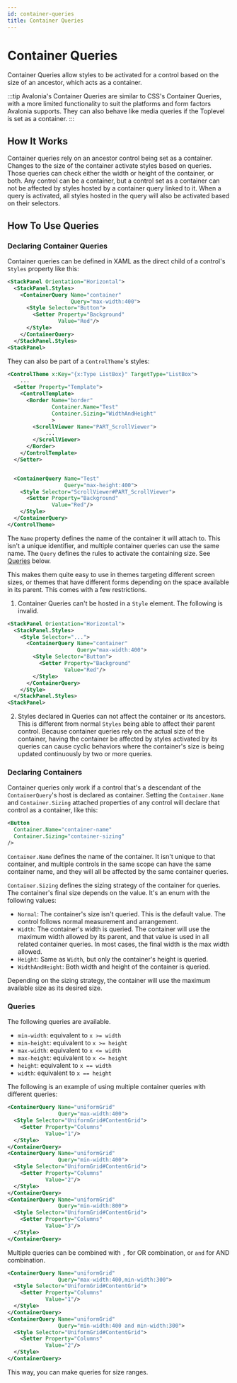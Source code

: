 ```yaml
---
id: container-queries
title: Container Queries
---
```


# Container Queries <MinVersion version="11.3" /> 

Container Queries allow styles to be activated for a control based on the size of an ancestor, which acts as a container. 

:::tip
Avalonia's Container Queries are similar to CSS's Container Queries, with a more limited functionality to suit the platforms and form factors Avalonia supports. They can also behave like media queries if the Toplevel is set as a container.
:::

## How It Works

Container queries rely on an ancestor control being set as a container. Changes to the size of the container activate styles based on queries. Those queries can check either the width or height of the container, or both. Any control can be a container, but a control set as a container can not be affected by styles hosted by a container query linked to it. When a query is activated, all styles hosted in the query will also be activated based on their selectors.

## How To Use Queries

### Declaring Container Queries
Container queries can be defined in XAML as the direct child of a control's `Styles` property like this:

```xml
<StackPanel Orientation="Horizontal">
  <StackPanel.Styles>
    <ContainerQuery Name="container"
                    Query="max-width:400">
      <Style Selector="Button">
        <Setter Property="Background"
                Value="Red"/>
      </Style>
    </ContainerQuery>
  </StackPanel.Styles>
<StackPanel>
```

They can also be part of a `ControlTheme`'s styles:

```xml
<ControlTheme x:Key="{x:Type ListBox}" TargetType="ListBox">
    ...
  <Setter Property="Template">
    <ControlTemplate>
      <Border Name="border"
              Container.Name="Test"
              Container.Sizing="WidthAndHeight"
              >
        <ScrollViewer Name="PART_ScrollViewer">
            ...
        </ScrollViewer>
      </Border>
    </ControlTemplate>
  </Setter>


  <ContainerQuery Name="Test"
                  Query="max-height:400">
    <Style Selector="ScrollViewer#PART_ScrollViewer">
      <Setter Property="Background"
              Value="Red"/>
    </Style>
  </ContainerQuery>
</ControlTheme>
```
The `Name` property defines the name of the container it will attach to. This isn't a unique identifier, and multiple container queries can use the same name.
The `Query` defines the rules to activate the containing size. See [Queries](#queries) below.

This makes them quite easy to use in themes targeting different screen sizes, or themes that have different forms depending on the space available in its parent. This comes with a few restrictions. 
1. Container Queries can't be hosted in a `Style` element.
   The following is invalid.
```xml
<StackPanel Orientation="Horizontal">
  <StackPanel.Styles>
    <Style Selector="...">
      <ContainerQuery Name="container"
                      Query="max-width:400">
        <Style Selector="Button">
          <Setter Property="Background"
                  Value="Red"/>
        </Style>
      </ContainerQuery>
    </Style>
  </StackPanel.Styles>
<StackPanel>
```
2. Styles declared in Queries can not affect the container or its ancestors. This is different from normal `Styles` being able to affect their parent control. Because container queries rely on the actual size of the container, having the container be affected by styles activated by its queries can cause cyclic behaviors where the container's size is being updated continuously by two or more queries.

### Declaring Containers
Container queries only work if a control that's a descendant of the `ContainerQuery`'s host is declared as container. Setting the `Container.Name` and `Container.Sizing` attached properties of any control will declare that control as a container, like this:

```xml
<Button
  Container.Name="container-name"
  Container.Sizing="container-sizing"
/>
```

`Container.Name` defines the name of the container. It isn't unique to that container, and multiple controls in the same scope can have the same container name, and they will all be affected by the same container queries.

`Container.Sizing` defines the sizing strategy of the container for queries. The container's final size depends on the value. It's an enum with the following values:

* `Normal`: The container's size isn't queried. This is the default value. The control follows normal measurement and arrangement.
* `Width`: The container's width is queried. The container will use the maximum width allowed by its parent, and that value is used in all related container queries. In most cases, the final width is the max width allowed.
* `Height`: Same as `Width`, but only the container's height is queried.
* `WidthAndHeight`: Both width and height of the container is queried.

Depending on the sizing strategy, the container will use the maximum available size as its desired size.

### Queries
The following queries are available.
* `min-width`: equivalent to `x >= width`
* `min-height`: equivalent to `x >= height`
* `max-width`: equivalent to `x <= width`
* `max-height`: equivalent to `x <= height`
* `height`: equivalent to `x == width`
* `width`: equivalent to `x == height`

The following is an example of using multiple container queries with different queries:

```xml
<ContainerQuery Name="uniformGrid"
                Query="max-width:400">
  <Style Selector="UniformGrid#ContentGrid">
    <Setter Property="Columns"
            Value="1"/>
  </Style>
</ContainerQuery>
<ContainerQuery Name="uniformGrid"
                Query="min-width:400">
  <Style Selector="UniformGrid#ContentGrid">
    <Setter Property="Columns"
            Value="2"/>
  </Style>
</ContainerQuery>
<ContainerQuery Name="uniformGrid"
                Query="min-width:800">
  <Style Selector="UniformGrid#ContentGrid">
    <Setter Property="Columns"
            Value="3"/>
  </Style>
</ContainerQuery>
```
Multiple queries can be combined with `,` for OR combination, or `and` for AND combination.

```xml
<ContainerQuery Name="uniformGrid"
                Query="max-width:400,min-width:300">
  <Style Selector="UniformGrid#ContentGrid">
    <Setter Property="Columns"
            Value="1"/>
  </Style>
</ContainerQuery>
<ContainerQuery Name="uniformGrid"
                Query="min-width:400 and min-width:300">
  <Style Selector="UniformGrid#ContentGrid">
    <Setter Property="Columns"
            Value="2"/>
  </Style>
</ContainerQuery>
```

This way, you can make queries for size ranges.
